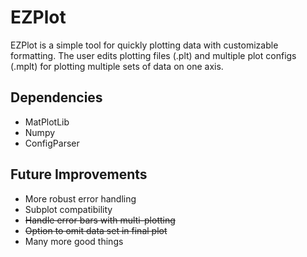 # EZPlot
EZPlot is a simple tool for quickly plotting data with customizable formatting. The user edits plotting files (.plt) and multiple plot configs (.mplt) for plotting multiple sets of data on one axis.

## Dependencies 
- MatPlotLib
- Numpy
- ConfigParser

## Future Improvements
- More robust error handling
- Subplot compatibility
- ~~Handle error bars with multi-plotting~~
- ~~Option to omit data set in final plot~~
- Many more good things
